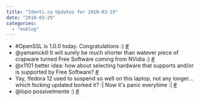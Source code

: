 ```yaml
---
title: "Identi.ca Updates for 2010-03-29"
date: "2010-03-29"
categories: 
  - "mublog"
---
```


- #OpenSSL is 1.0.0 today. Congratulations :) [#](http://identi.ca/notice/26511159)
- @yamanickill It will surely be much shorter than watever piece of crapware turned Free Software coming from NVidia :) [#](http://identi.ca/notice/26521880)
- @x1101 better idea: how about selecting hardware that supports and/or is supported by Free Software? [#](http://identi.ca/notice/26522435)
- Yay, !fedora 12 used to suspend so well on this laptop, not any longer... which fscking updated borked it? :| Now it's panic everytime :| [#](http://identi.ca/notice/26544044)
- @lopo possivelmente :) [#](http://identi.ca/notice/26554015)
